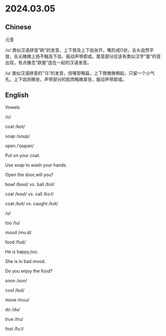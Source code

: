 # 2024.03.05
## Chinese
元音

/o/ 类似汉语拼音“欧”的发音，上下唇及上下齿张开，嘴形成O状，舌头自然平放，舌尖微微上扬不触及下齿，振动声带即成。尾音部分应该有类似汉字“屋”的音出现，有点像念”欧屋“连在一起的汉语发音。

/u/ 类似汉语拼音的"乌“的发音，但嘴型略扁，上下唇微微噘起，只留一个小气孔，上下齿则微张，声带部分的肌肉略微紧张，振动声带即成。

## English
Vowels

/o/

coat /kot/

soap  /soʊp/

open  /ˈoʊpən/

Put on your coat.

Use soap to wash your hands.

Open the door,will you?

bowl /boʊl/ vs. ball  /bɔl/

coal /koʊl/ vs. call /kɔːl/

coat  /kot/ vs. caught /kɔt/

/u/

too /tu/

mood /muːd/

food  /fud/

He is happy,too.

She is in bad mood.

Do you enjoy the food?

soon  /sun/

cool /kʊl/

move /muv/

do  /du/

true /tru/

fool  /fuːl/



